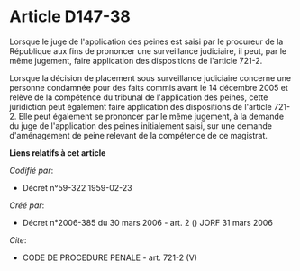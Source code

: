 # Article D147-38

Lorsque le juge de l'application des peines est saisi par le procureur de la République aux fins de prononcer une
surveillance judiciaire, il peut, par le même jugement, faire application des dispositions de l'article 721-2.

Lorsque la décision de placement sous surveillance judiciaire concerne une personne condamnée pour des faits commis avant le
14 décembre 2005 et relève de la compétence du tribunal de l'application des peines, cette juridiction peut également faire
application des dispositions de l'article 721-2. Elle peut également se prononcer par le même jugement, à la demande du juge
de l'application des peines initialement saisi, sur une demande d'aménagement de peine relevant de la compétence de ce
magistrat.

**Liens relatifs à cet article**

_Codifié par_:

  - Décret n°59-322 1959-02-23

_Créé par_:

  - Décret n°2006-385 du 30 mars 2006 - art. 2 () JORF 31 mars 2006

_Cite_:

  - CODE DE PROCEDURE PENALE - art. 721-2 (V)
